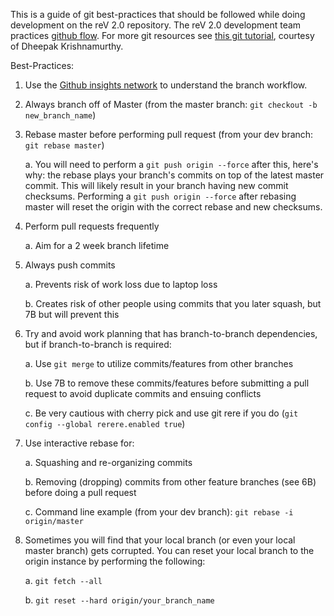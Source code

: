 This is a guide of git best-practices that should be followed while doing development on the reV 2.0 repository. The reV 2.0 development team practices [github flow](https://guides.github.com/introduction/flow/). For more git resources see [this git tutorial](https://github.nrel.gov/DAWG/git-tutorial), courtesy of Dheepak Krishnamurthy.

Best-Practices:

1. Use the [Github insights network](https://github.nrel.gov/reV/reV2/network) to understand the branch workflow.

2. Always branch off of Master (from the master branch: `git checkout -b new_branch_name`)

3. Rebase master before performing pull request (from your dev branch: `git rebase master`)

    a. You will need to perform a `git push origin --force` after this, here's why: the rebase plays your branch's commits on top of the latest master commit. This will likely result in your branch having new commit checksums. Performing a `git push origin --force` after rebasing master will reset the origin with the correct rebase and new checksums.

4. Perform pull requests frequently

    a. Aim for a 2 week branch lifetime

5. Always push commits

    a. Prevents risk of work loss due to laptop loss

    b. Creates risk of other people using commits that you later squash, but 7B but will prevent this

6. Try and avoid work planning that has branch-to-branch dependencies, but if branch-to-branch is required:

    a. Use `git merge` to utilize commits/features from other branches

    b. Use 7B to remove these commits/features before submitting a pull request to avoid duplicate commits and ensuing conflicts

    c. Be very cautious with cherry pick and use git rere if you do (`git config --global rerere.enabled true`)

7. Use interactive rebase for:

    a. Squashing and re-organizing commits

    b. Removing (dropping) commits from other feature branches (see 6B) before doing a pull request

    c. Command line example (from your dev branch): `git rebase -i origin/master`

8. Sometimes you will find that your local branch (or even your local master branch) gets corrupted. You can reset your local branch to the origin instance by performing the following:

    a. `git fetch --all`

    b. `git reset --hard origin/your_branch_name`
